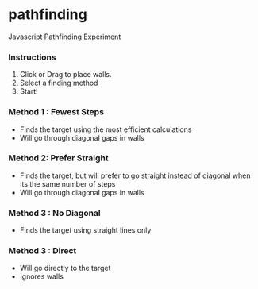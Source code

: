 # pathfinding

Javascript Pathfinding Experiment

### Instructions

1. Click or Drag to place walls.
2. Select a finding method
3. Start!

### Method 1 : Fewest Steps

- Finds the target using the most efficient calculations
- Will go through diagonal gaps in walls

### Method 2: Prefer Straight

- Finds the target, but will prefer to go straight instead of diagonal when its the same number of steps
- Will go through diagonal gaps in walls

### Method 3 : No Diagonal

- Finds the target using straight lines only

### Method 3 : Direct

- Will go directly to the target
- Ignores walls

